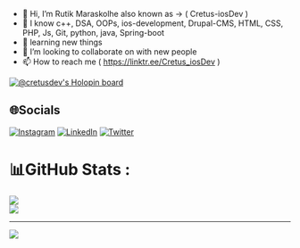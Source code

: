 - 👋 Hi, I’m  Rutik Maraskolhe also known as -> ( Cretus-iosDev )
- 👀 I know c++, DSA, OOPs, ios-development, Drupal-CMS, HTML, CSS, PHP, Js, Git, python, java, Spring-boot
- 🌱 learning new things
- 💞️ I’m looking to collaborate on with new people
- 📫 How to reach me ( https://linktr.ee/Cretus_iosDev )

<!---
Cretus-iosDev/Cretus-iosDev is a ✨ special ✨ repository because its `README.md` (this file) appears on your GitHub profile.
You can click the Preview link to take a look at your changes.
--->

[![@cretusdev's Holopin board](https://holopin.io/api/user/board?user=cretusdev)](https://holopin.io/@cretusdev)

## 🌐Socials
[![Instagram](https://img.shields.io/badge/Instagram-%23E4405F.svg?logo=Instagram&logoColor=white)](https://instagram.com/cretus_iosdev) [![LinkedIn](https://img.shields.io/badge/LinkedIn-%230077B5.svg?logo=linkedin&logoColor=white)](https://linkedin.com/in/RutikMaraskolhe)  [![Twitter](https://img.shields.io/badge/Twitter-%231DA1F2.svg?logo=Twitter&logoColor=white)](https://twitter.com/@1413Rutik) 


# 📊GitHub Stats :

![](https://github-readme-streak-stats.herokuapp.com/?user=Cretus-iosDev&theme=great-gatsby&hide_border=false)<br/>
![](https://github-readme-stats.vercel.app/api/top-langs/?username=Cretus-iosDev&theme=great-gatsby&hide_border=false&include_all_commits=true&count_private=false&layout=compact)



---
[![](https://visitcount.itsvg.in/api?id=Cretus-iosDev&icon=5&color=7)](https://visitcount.itsvg.in)
